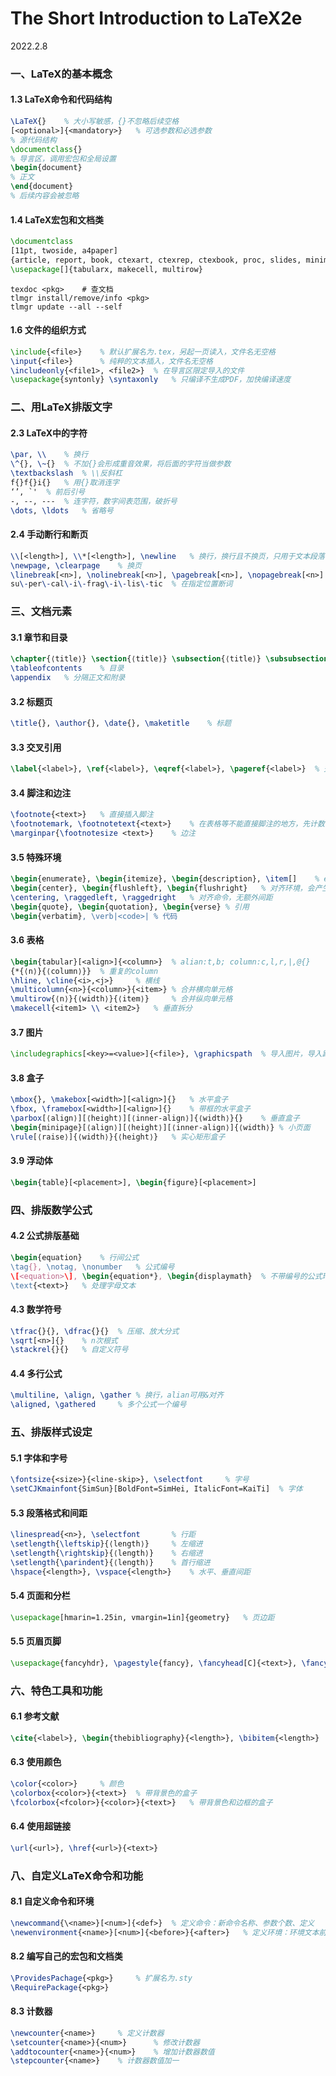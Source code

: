 # The Short Introduction to LaTeX2e

2022.2.8

### 一、LaTeX的基本概念

#### 1.3 LaTeX命令和代码结构

```latex
\LaTeX{}	% 大小写敏感，{}不忽略后续空格
[<optional>]{<mandatory>}	% 可选参数和必选参数
% 源代码结构
\documentclass{}
% 导言区，调用宏包和全局设置
\begin{document}
% 正文
\end{document}
% 后续内容会被忽略
```

#### 1.4 LaTeX宏包和文档类

```latex
\documentclass
[11pt, twoside, a4paper]
{article, report, book, ctexart, ctexrep, ctexbook, proc, slides, minimal}
\usepackage[]{tabularx, makecell, multirow}
```

```shell
texdoc <pkg>	# 查文档
tlmgr install/remove/info <pkg>
tlmgr update --all --self
```

#### 1.6 文件的组织方式

```latex
\include{<file>}	% 默认扩展名为.tex，另起一页读入，文件名无空格
\input{<file>}		% 纯粹的文本插入，文件名无空格
\includeonly{<file1>, <file2>}	% 在导言区限定导入的文件
\usepackage{syntonly} \syntaxonly	% 只编译不生成PDF，加快编译速度
```

### 二、用LaTeX排版文字

#### 2.3 LaTeX中的字符

```latex
\par, \\	% 换行
\^{}, \~{}	% 不加{}会形成重音效果，将后面的字符当做参数
\textbackslash	% \\反斜杠
f{}f{}i{}	% 用{}取消连字
‘’, `'	% 前后引号
-, --, ---	% 连字符，数字间表范围，破折号
\dots, \ldots	% 省略号
```

#### 2.4 手动断行和断页

```latex
\\[<length>], \\*[<length>], \newline	% 换行，换行且不换页，只用于文本段落
\newpage, \clearpage	% 换页
\linebreak[<n>], \nolinebreak[<n>], \pagebreak[<n>], \nopagebreak[<n>]	% 可选参数0-4，越大优先级越高
su\-per\-cal\-i\-frag\-i\-lis\-tic	% 在指定位置断词
```

### 三、文档元素

#### 3.1 章节和目录

```latex
\chapter{⟨title⟩} \section{⟨title⟩} \subsection{⟨title⟩} \subsubsection{⟨title⟩} \paragraph{⟨title⟩} \subparagraph{⟨title⟩}	% 章节标题
\tableofcontents	% 目录
\appendix	% 分隔正文和附录
```

#### 3.2 标题页

```latex
\title{}, \author{}, \date{}, \maketitle	% 标题
```

#### 3.3 交叉引用

```latex
\label{<label>}, \ref{<label>}, \eqref{<label>}, \pageref{<label>}	% 交叉引用
```

#### 3.4 脚注和边注

```latex
\footnote{<text>}	% 直接插入脚注
\footnotemark, \footnotetext{<text>}	% 在表格等不能直接脚注的地方，先计数，再填充内容
\marginpar{\footnotesize <text>}	% 边注
```

#### 3.5 特殊环境

```latex
\begin{enumerate}, \begin{itemize}, \begin{description}, \item[]	% enumerate会自动编号
\begin{center}, \begin{flushleft}, \begin{flushright}	% 对齐环境，会产生一个额外间距
\centering, \raggedleft, \raggedright	% 对齐命令，无额外间距
\begin{quote}, \begin{quotation}, \begin{verse}	% 引用
\begin{verbatim}, \verb|<code>|	% 代码
```

#### 3.6 表格

```latex
\begin{tabular}[<align>]{<column>}	% alian:t,b; column:c,l,r,|,@{}
{*{⟨n⟩}{⟨column⟩}}	% 重复的column
\hline, \cline{<i>,<j>}		% 横线
\multicolumn{<n>}{<column>}{<item>}	% 合并横向单元格
\multirow{⟨n⟩}{⟨width⟩}{⟨item⟩}		% 合并纵向单元格
\makecell{<item1> \\ <item2>}	% 垂直拆分
```

#### 3.7 图片

```latex
\includegraphics[<key>=<value>]{<file>}, \graphicspath	% 导入图片，导入路径 
```

#### 3.8 盒子

```latex
\mbox{}, \makebox[<width>][<align>]{}	% 水平盒子
\fbox, \framebox[<width>][<align>]{}	% 带框的水平盒子
\parbox[⟨align⟩][⟨height⟩][⟨inner-align⟩]{⟨width⟩}{}	% 垂直盒子
\begin{minipage}[⟨align⟩][⟨height⟩][⟨inner-align⟩]{⟨width⟩}	% 小页面
\rule[⟨raise⟩]{⟨width⟩}{⟨height⟩}	% 实心矩形盒子
```

#### 3.9 浮动体

```latex
\begin{table}[<placement>], \begin{figure}[<placement>]
```

### 四、排版数学公式

#### 4.2 公式排版基础

```latex
\begin{equation}	% 行间公式
\tag{}, \notag, \nonumber	% 公式编号
\[<equation>\], \begin{equation*}, \begin{displaymath}	% 不带编号的公式环境
\text{<text>}	% 处理字母文本	
```

#### 4.3 数学符号

```latex
\tfrac{}{}, \dfrac{}{}	% 压缩、放大分式
\sqrt[<n>]{}	% n次根式
\stackrel{}{}	% 自定义符号
```

#### 4.4 多行公式

```latex
\multiline, \align, \gather	% 换行，alian可用&对齐
\aligned, \gathered		% 多个公式一个编号
```

### 五、排版样式设定

#### 5.1 字体和字号

```latex
\fontsize{<size>}{<line-skip>}, \selectfont		% 字号
\setCJKmainfont{SimSun}[BoldFont=SimHei, ItalicFont=KaiTi]	% 字体
```

#### 5.3 段落格式和间距

```latex
\linespread{<n>}, \selectfont		% 行距
\setlength{\leftskip}{⟨length⟩}		% 左缩进
\setlength{\rightskip}{⟨length⟩}	% 右缩进
\setlength{\parindent}{⟨length⟩}	% 首行缩进
\hspace{<length>}, \vspace{<length>}	% 水平、垂直间距
```

#### 5.4 页面和分栏

```latex
\usepackage[hmarin=1.25in, vmargin=1in]{geometry}	% 页边距
```

#### 5.5 页眉页脚

```latex
\usepackage{fancyhdr}, \pagestyle{fancy}, \fancyhead[C]{<text>}, \fancyfoot[]{<text>}
```

### 六、特色工具和功能

#### 6.1 参考文献

```latex
\cite{<label>}, \begin{thebibliography}{<length>}, \bibitem{<length>}
```

#### 6.3 使用颜色

```latex
\color{<color>}		% 颜色
\colorbox{<color>}{<text>}	% 带背景色的盒子
\fcolorbox{<fcolor>}{<color>}{<text>}	% 带背景色和边框的盒子
```

#### 6.4 使用超链接

```latex
\url{<url>}, \href{<url>}{<text>}
```

### 八、自定义LaTeX命令和功能

#### 8.1 自定义命令和环境

```latex
\newcommand{\<name>}[<num>]{<def>}	% 定义命令：新命令名称、参数个数、定义
\newenvironment{<name>}[<num>]{<before>}{<after>}	% 定义环境：环境文本前后处理的命令
```

#### 8.2 编写自己的宏包和文档类

```latex
\ProvidesPachage{<pkg>}		% 扩展名为.sty
\RequirePackage{<pkg>}
```

#### 8.3 计数器

```latex
\newcounter{<name>}		% 定义计数器
\setcounter{<name>}{<num>}		% 修改计数器
\addtocounter{<name>}{<num>}	% 增加计数器数值
\stepcounter{<name>}	% 计数器数值加一
```



